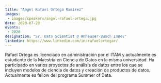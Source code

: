 ```yaml
---
title: "Angel Rafael Ortega Ramírez"
images:
 - images/speakers/angel-rafael-ortega.jpg
date: 2020-07-20
events:
 - 2020
designation: "Sr. Data Scientist @ Anheuser-Busch InBev"
linkedin: https://www.linkedin.com/in/rafaelortegar/ 
---
```


Rafael Ortega es licenciado en administración por el ITAM y actualmente es estudiante de la Maestría en Ciencia de Datos en la misma universidad. Ha participado en varios proyectos de análisis de datos entre los que se incluyen modelos de ciencia de datos y creación de productos de datos. Actualmente es fellow del programa Summer of Data.